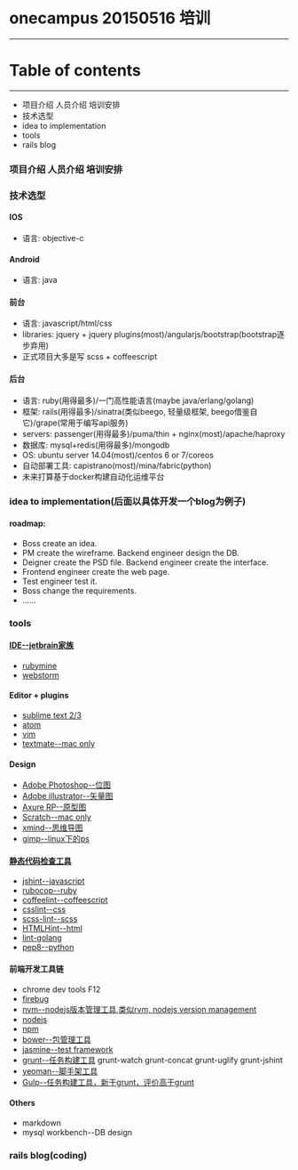 # onecampus 20150516 培训
-----

# Table of contents
-----

* 项目介绍 人员介绍 培训安排
* 技术选型
* idea to implementation
* tools
* rails blog

### 项目介绍 人员介绍 培训安排

### 技术选型

#### IOS

* 语言: objective-c

#### Android

* 语言: java

#### 前台

* 语言: javascript/html/css
* libraries: jquery + jquery plugins(most)/angularjs/bootstrap(bootstrap逐步弃用)
* 正式项目大多是写 scss + coffeescript

#### 后台

* 语言: ruby(用得最多)/一门高性能语言(maybe java/erlang/golang)
* 框架: rails(用得最多)/sinatra(类似beego, 轻量级框架, beego借鉴自它)/grape(常用于编写api服务)
* servers: passenger(用得最多)/puma/thin + nginx(most)/apache/haproxy
* 数据库: mysql+redis(用得最多)/mongodb
* OS: ubuntu server 14.04(most)/centos 6 or 7/coreos
* 自动部署工具: capistrano(most)/mina/fabric(python)
* 未来打算基于docker构建自动化运维平台

### idea to implementation(后面以具体开发一个blog为例子)

#### roadmap:

* Boss create an idea.
* PM create the wireframe. Backend engineer design the DB.
* Deigner create the PSD file. Backend engineer create the interface.
* Frontend engineer create the web page.
* Test engineer test it.
* Boss change the requirements.
* ......

### tools

#### [IDE--jetbrain家族](https://www.jetbrains.com)

* [rubymine](https://www.jetbrains.com/ruby/)
* [webstorm](https://www.jetbrains.com/webstorm/)

#### Editor + plugins

* [sublime text 2/3](http://www.sublimetext.com/3)
* [atom](https://atom.io/)
* [vim](https://github.com/carlhuda/janus)
* [textmate--mac only](http://www.xmind.net/)

#### Design

* [Adobe Photoshop--位图]()
* [Adobe illustrator--矢量图]()
* [Axure RP--原型图]()
* [Scratch--mac only]()
* [xmind--思维导图](http://www.xmind.net/)
* [gimp--linux下的ps]()

#### [静态代码检查工具](https://github.com/showcases/clean-code-linters)

* [jshint--javascript](https://github.com/jshint/jshint)
* [rubocop--ruby](https://github.com/bbatsov/rubocop)
* [coffeelint--coffeescript](https://github.com/clutchski/coffeelint)
* [csslint--css](https://github.com/CSSLint/csslint)
* [scss-lint--scss](https://github.com/brigade/scss-lint)
* [HTMLHint--html](https://github.com/yaniswang/HTMLHint)
* [lint-golang](https://github.com/golang/lint)
* [pep8--python](https://github.com/jcrocholl/pep8)

#### 前端开发工具链

* chrome dev tools F12
* [firebug](http://getfirebug.com/)
* [nvm--nodejs版本管理工具,类似rvm, nodejs version management](https://github.com/creationix/nvm/)
* [nodejs](https://nodejs.org/)
* [npm](https://www.npmjs.com/)
* [bower--包管理工具](http://bower.io/)
* [jasmine--test framework](http://jasmine.github.io/)
* [grunt--任务构建工具](http://gruntjs.com/)
        grunt-watch
        grunt-concat
        grunt-uglify
        grunt-jshint
* [yeoman--脚手架工具](http://yeoman.io/)
* [Gulp--任务构建工具，新于grunt，评价高于grunt]()

#### Others

* markdown
* mysql workbench--DB design

### rails blog(coding)

